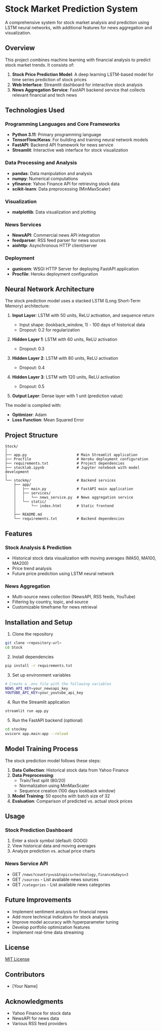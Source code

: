 # Stock Market Prediction System

A comprehensive system for stock market analysis and prediction using LSTM neural networks, with additional features for news aggregation and visualization.

## Overview

This project combines machine learning with financial analysis to predict stock market trends. It consists of:

1. **Stock Price Prediction Model**: A deep learning LSTM-based model for time series prediction of stock prices
2. **Web Interface**: Streamlit dashboard for interactive stock analysis
3. **News Aggregation Service**: FastAPI backend service that collects relevant financial and tech news

## Technologies Used

### Programming Languages and Core Frameworks

- **Python 3.11**: Primary programming language
- **TensorFlow/Keras**: For building and training neural network models
- **FastAPI**: Backend API framework for news service
- **Streamlit**: Interactive web interface for stock visualization

### Data Processing and Analysis

- **pandas**: Data manipulation and analysis
- **numpy**: Numerical computations
- **yfinance**: Yahoo Finance API for retrieving stock data
- **scikit-learn**: Data preprocessing (MinMaxScaler)

### Visualization

- **matplotlib**: Data visualization and plotting

### News Services

- **NewsAPI**: Commercial news API integration
- **feedparser**: RSS feed parser for news sources
- **aiohttp**: Asynchronous HTTP client/server

### Deployment

- **gunicorn**: WSGI HTTP Server for deploying FastAPI application
- **Procfile**: Heroku deployment configuration

## Neural Network Architecture

The stock prediction model uses a stacked LSTM (Long Short-Term Memory) architecture:

1. **Input Layer**: LSTM with 50 units, ReLU activation, and sequence return

   - Input shape: (lookback_window, 1) - 100 days of historical data
   - Dropout: 0.2 for regularization

2. **Hidden Layer 1**: LSTM with 60 units, ReLU activation

   - Dropout: 0.3

3. **Hidden Layer 2**: LSTM with 80 units, ReLU activation

   - Dropout: 0.4

4. **Hidden Layer 3**: LSTM with 120 units, ReLU activation

   - Dropout: 0.5

5. **Output Layer**: Dense layer with 1 unit (prediction value)

The model is compiled with:

- **Optimizer**: Adam
- **Loss Function**: Mean Squared Error

## Project Structure

```
Stock/
│
├── app.py                       # Main Streamlit application
├── Procfile                     # Heroku deployment configuration
├── requirements.txt             # Project dependencies
├── stocklab.ipynb               # Jupyter notebook with model development
│
└── stockmy/                     # Backend services
    ├── app/
    │   ├── main.py              # FastAPI main application
    │   ├── services/
    │   │   └── news_service.py  # News aggregation service
    │   └── static/
    │       └── index.html       # Static frontend
    │
    ├── README.md
    └── requirements.txt         # Backend dependencies
```

## Features

### Stock Analysis & Prediction

- Historical stock data visualization with moving averages (MA50, MA100, MA200)
- Price trend analysis
- Future price prediction using LSTM neural network

### News Aggregation

- Multi-source news collection (NewsAPI, RSS feeds, YouTube)
- Filtering by country, topic, and source
- Customizable timeframe for news retrieval

## Installation and Setup

1. Clone the repository

```bash
git clone <repository-url>
cd Stock
```

2. Install dependencies

```bash
pip install -r requirements.txt
```

3. Set up environment variables

```bash
# Create a .env file with the following variables
NEWS_API_KEY=your_newsapi_key
YOUTUBE_API_KEY=your_youtube_api_key
```

4. Run the Streamlit application

```bash
streamlit run app.py
```

5. Run the FastAPI backend (optional)

```bash
cd stockmy
uvicorn app.main:app --reload
```

## Model Training Process

The stock prediction model follows these steps:

1. **Data Collection**: Historical stock data from Yahoo Finance
2. **Data Preprocessing**:
   - Train/Test split (80/20)
   - Normalization using MinMaxScaler
   - Sequence creation (100 days lookback window)
3. **Model Training**: 50 epochs with batch size of 32
4. **Evaluation**: Comparison of predicted vs. actual stock prices

## Usage

### Stock Prediction Dashboard

1. Enter a stock symbol (default: GOOG)
2. View historical data and moving averages
3. Analyze prediction vs. actual price charts

### News Service API

- GET `/news?country=us&topics=technology,finance&days=3`
- GET `/sources` - List available news sources
- GET `/categories` - List available news categories

## Future Improvements

- Implement sentiment analysis on financial news
- Add more technical indicators for stock analysis
- Improve model accuracy with hyperparameter tuning
- Develop portfolio optimization features
- Implement real-time data streaming

## License

[MIT License](LICENSE)

## Contributors

- [Your Name]

## Acknowledgments

- Yahoo Finance for stock data
- NewsAPI for news data
- Various RSS feed providers
